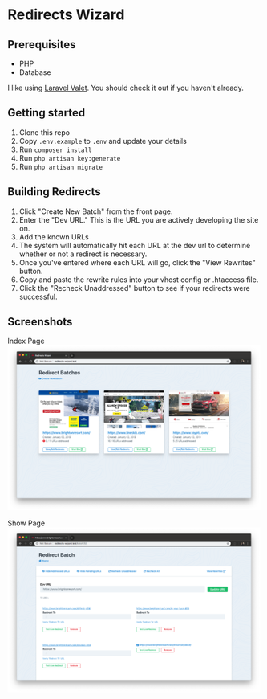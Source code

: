 # Redirects Wizard

## Prerequisites

- PHP
- Database

I like using [Laravel Valet](https://laravel.com/docs/5.7/valet). You should check it out if you haven't already.

## Getting started

1. Clone this repo
1. Copy `.env.example` to `.env` and update your details
1. Run `composer install`
1. Run `php artisan key:generate`
1. Run `php artisan migrate`

## Building Redirects

1. Click "Create New Batch" from the front page.
1. Enter the "Dev URL." This is the URL you are actively developing the site on.
1. Add the known URLs
1. The system will automatically hit each URL at the dev url to determine whether or not a redirect is necessary.
1. Once you've entered where each URL will go, click the "View Rewrites" button.
1. Copy and paste the rewrite rules into your vhost config or .htaccess file.
1. Click the "Recheck Unaddressed" button to see if your redirects were successful.

## Screenshots

Index Page
![Alt text](/github/screenshot-index.png?raw=true "Optional Title")

Show Page
![Alt text](/github/screenshot-show.png?raw=true "Optional Title")
